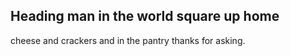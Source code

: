## Heading man in the world square up home

cheese and crackers and in the pantry thanks for asking.
